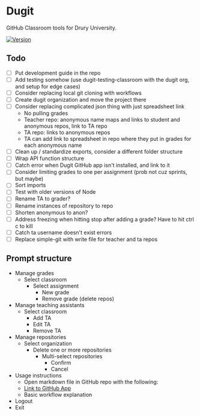 # Dugit

GitHub Classroom tools for Drury University.

[![Version](https://img.shields.io/npm/v/dugit.svg)](https://npmjs.org/package/dugit)

## Todo

- [ ] Put development guide in the repo
- [ ] Add testing somehow (use dugit-testing-classroom with the dugit org, and setup for edge cases)
- [ ] Consider replacing local git cloning with workflows
- [ ] Create dugit organization and move the project there
- [ ] Consider replacing complicated json thing with just spreadsheet link
  - No pulling grades
  - Teacher repo: anonymous name maps and links to student and anonymous repos, link to TA repo
  - TA repo: links to anonymous repos
  - TA can add link to spreadsheet in repo where they put in grades for each anonymous name
- [ ] Clean up / standardize exports, consider a different folder structure
- [ ] Wrap API function structure
- [ ] Catch error when Dugit GitHub app isn't installed, and link to it
- [ ] Consider limiting grades to one per assignment (prob not cuz sprints, but maybe)
- [ ] Sort imports
- [ ] Test with older versions of Node
- [ ] Rename TA to grader?
- [ ] Rename instances of repository to repo
- [ ] Shorten anonymous to anon?
- [ ] Address freezing when hitting stop after adding a grade? Have to hit ctrl c to kill
- [ ] Catch ta username doesn't exist errors
- [ ] Replace simple-git with write file for teacher and ta repos

## Prompt structure

- Manage grades
    - Select classroom
        - Select assignment
            - New grade
            - Remove grade (delete repos)
- Manage teaching assistants
    - Select classroom
        - Add TA
        - Edit TA
        - Remove TA
- Manage repositories
    - Select organization
        - Delete one or more repositories
            - Multi-select repositories
                - Confirm
                - Cancel
- Usage instructions
    - Open markdown file in GitHub repo with the following:
    - [Link to GitHub App](https://github.com/apps/dugit-app/installations/select_target)
    - Basic workflow explanation
- Logout
- Exit
